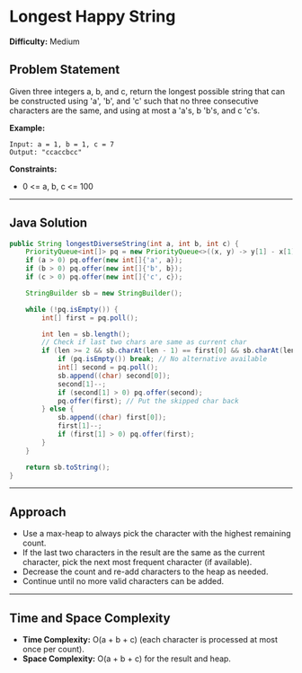 # Longest Happy String

**Difficulty:** Medium

## Problem Statement
Given three integers a, b, and c, return the longest possible string that can be constructed using 'a', 'b', and 'c' such that no three consecutive characters are the same, and using at most a 'a's, b 'b's, and c 'c's.

**Example:**
```
Input: a = 1, b = 1, c = 7
Output: "ccaccbcc"
```

**Constraints:**
- 0 <= a, b, c <= 100

---

## Java Solution
```java
public String longestDiverseString(int a, int b, int c) {
	PriorityQueue<int[]> pq = new PriorityQueue<>((x, y) -> y[1] - x[1]);
	if (a > 0) pq.offer(new int[]{'a', a});
	if (b > 0) pq.offer(new int[]{'b', b});
	if (c > 0) pq.offer(new int[]{'c', c});

	StringBuilder sb = new StringBuilder();

	while (!pq.isEmpty()) {
		int[] first = pq.poll();

		int len = sb.length();
		// Check if last two chars are same as current char
		if (len >= 2 && sb.charAt(len - 1) == first[0] && sb.charAt(len - 2) == first[0]) {
			if (pq.isEmpty()) break; // No alternative available
			int[] second = pq.poll();
			sb.append((char) second[0]);
			second[1]--;
			if (second[1] > 0) pq.offer(second);
			pq.offer(first); // Put the skipped char back
		} else {
			sb.append((char) first[0]);
			first[1]--;
			if (first[1] > 0) pq.offer(first);
		}
	}

	return sb.toString();
}
```

---

## Approach
- Use a max-heap to always pick the character with the highest remaining count.
- If the last two characters in the result are the same as the current character, pick the next most frequent character (if available).
- Decrease the count and re-add characters to the heap as needed.
- Continue until no more valid characters can be added.

---

## Time and Space Complexity
- **Time Complexity:** O(a + b + c) (each character is processed at most once per count).
- **Space Complexity:** O(a + b + c) for the result and heap.
